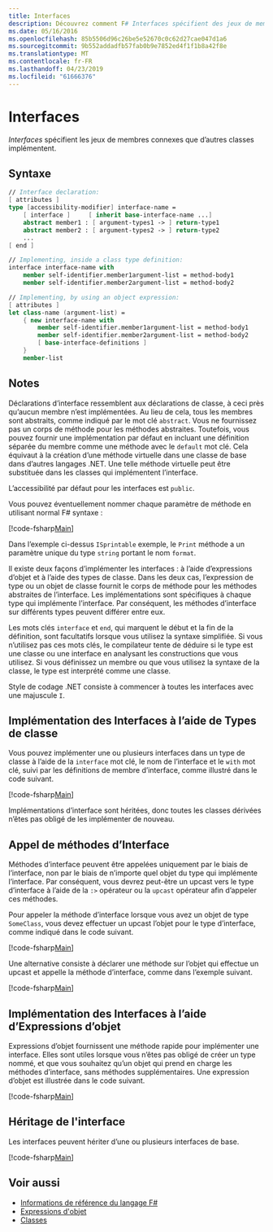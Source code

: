 ```yaml
---
title: Interfaces
description: Découvrez comment F# Interfaces spécifient des jeux de membres associés qui implémentent des autres classes.
ms.date: 05/16/2016
ms.openlocfilehash: 85b5506d96c26be5e52670c0c62d27cae047d1a6
ms.sourcegitcommit: 9b552addadfb57fab0b9e7852ed4f1f1b8a42f8e
ms.translationtype: MT
ms.contentlocale: fr-FR
ms.lasthandoff: 04/23/2019
ms.locfileid: "61666376"
---
```

# <a name="interfaces"></a>Interfaces

*Interfaces* spécifient les jeux de membres connexes que d’autres classes implémentent.

## <a name="syntax"></a>Syntaxe

```fsharp
// Interface declaration:
[ attributes ]
type [accessibility-modifier] interface-name =
    [ interface ]     [ inherit base-interface-name ...]
    abstract member1 : [ argument-types1 -> ] return-type1
    abstract member2 : [ argument-types2 -> ] return-type2
    ...
[ end ]

// Implementing, inside a class type definition:
interface interface-name with
    member self-identifier.member1argument-list = method-body1
    member self-identifier.member2argument-list = method-body2

// Implementing, by using an object expression:
[ attributes ]
let class-name (argument-list) =
    { new interface-name with
        member self-identifier.member1argument-list = method-body1
        member self-identifier.member2argument-list = method-body2
        [ base-interface-definitions ]
    }
    member-list
```

## <a name="remarks"></a>Notes

Déclarations d’interface ressemblent aux déclarations de classe, à ceci près qu’aucun membre n’est implémentées. Au lieu de cela, tous les membres sont abstraits, comme indiqué par le mot clé `abstract`. Vous ne fournissez pas un corps de méthode pour les méthodes abstraites. Toutefois, vous pouvez fournir une implémentation par défaut en incluant une définition séparée du membre comme une méthode avec le `default` mot clé. Cela équivaut à la création d’une méthode virtuelle dans une classe de base dans d’autres langages .NET. Une telle méthode virtuelle peut être substituée dans les classes qui implémentent l’interface.

L’accessibilité par défaut pour les interfaces est `public`.

Vous pouvez éventuellement nommer chaque paramètre de méthode en utilisant normal F# syntaxe :

[!code-fsharp[Main](../../../samples/snippets/fsharp/lang-ref-1/snippet24032.fs)]

Dans l’exemple ci-dessus `ISprintable` exemple, le `Print` méthode a un paramètre unique du type `string` portant le nom `format`.

Il existe deux façons d’implémenter les interfaces : à l’aide d’expressions d’objet et à l’aide des types de classe. Dans les deux cas, l’expression de type ou un objet de classe fournit le corps de méthode pour les méthodes abstraites de l’interface. Les implémentations sont spécifiques à chaque type qui implémente l’interface. Par conséquent, les méthodes d’interface sur différents types peuvent différer entre eux.

Les mots clés `interface` et `end`, qui marquent le début et la fin de la définition, sont facultatifs lorsque vous utilisez la syntaxe simplifiée. Si vous n’utilisez pas ces mots clés, le compilateur tente de déduire si le type est une classe ou une interface en analysant les constructions que vous utilisez. Si vous définissez un membre ou que vous utilisez la syntaxe de la classe, le type est interprété comme une classe.

Style de codage .NET consiste à commencer à toutes les interfaces avec une majuscule `I`.

## <a name="implementing-interfaces-by-using-class-types"></a>Implémentation des Interfaces à l’aide de Types de classe

Vous pouvez implémenter une ou plusieurs interfaces dans un type de classe à l’aide de la `interface` mot clé, le nom de l’interface et le `with` mot clé, suivi par les définitions de membre d’interface, comme illustré dans le code suivant.

[!code-fsharp[Main](../../../samples/snippets/fsharp/lang-ref-1/snippet2801.fs)]

Implémentations d’interface sont héritées, donc toutes les classes dérivées n’êtes pas obligé de les implémenter de nouveau.

## <a name="calling-interface-methods"></a>Appel de méthodes d’Interface

Méthodes d’interface peuvent être appelées uniquement par le biais de l’interface, non par le biais de n’importe quel objet du type qui implémente l’interface. Par conséquent, vous devrez peut-être un upcast vers le type d’interface à l’aide de la `:>` opérateur ou la `upcast` opérateur afin d’appeler ces méthodes.

Pour appeler la méthode d’interface lorsque vous avez un objet de type `SomeClass`, vous devez effectuer un upcast l’objet pour le type d’interface, comme indiqué dans le code suivant.

[!code-fsharp[Main](../../../samples/snippets/fsharp/lang-ref-1/snippet2802.fs)]

Une alternative consiste à déclarer une méthode sur l’objet qui effectue un upcast et appelle la méthode d’interface, comme dans l’exemple suivant.

[!code-fsharp[Main](../../../samples/snippets/fsharp/lang-ref-1/snippet2803.fs)]

## <a name="implementing-interfaces-by-using-object-expressions"></a>Implémentation des Interfaces à l’aide d’Expressions d’objet

Expressions d’objet fournissent une méthode rapide pour implémenter une interface. Elles sont utiles lorsque vous n’êtes pas obligé de créer un type nommé, et que vous souhaitez qu’un objet qui prend en charge les méthodes d’interface, sans méthodes supplémentaires. Une expression d’objet est illustrée dans le code suivant.

[!code-fsharp[Main](../../../samples/snippets/fsharp/lang-ref-1/snippet2804.fs)]

## <a name="interface-inheritance"></a>Héritage de l'interface

Les interfaces peuvent hériter d’une ou plusieurs interfaces de base.

[!code-fsharp[Main](../../../samples/snippets/fsharp/lang-ref-1/snippet2805.fs)]

## <a name="see-also"></a>Voir aussi

- [Informations de référence du langage F#](index.md)
- [Expressions d'objet](object-expressions.md)
- [Classes](classes.md)